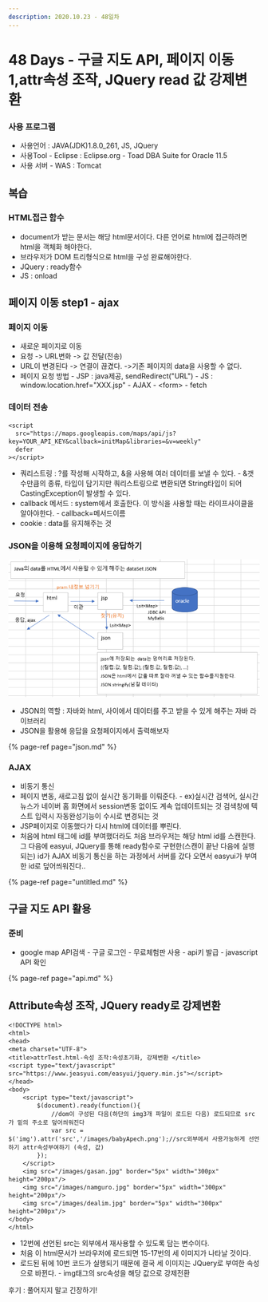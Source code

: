 ```yaml
---
description: 2020.10.23 - 48일차
---
```


# 48 Days - 구글 지도 API, 페이지 이동1,attr속성 조작, JQuery read 값 강제변환

### 사용 프로그램

* 사용언어 : JAVA\(JDK\)1.8.0\_261, JS, JQuery
* 사용Tool  - Eclipse : Eclipse.org - Toad DBA Suite for Oracle 11.5
* 사용 서버 - WAS : Tomcat

## 복습

### HTML접근 함수

* document가 받는 문서는 해당 html문서이다. 다른 언어로 html에 접근하려면 html을 객체화 해야한다.
* 브라우저가 DOM 트리형식으로 html을 구성 완료해야한다.
* JQuery : ready함수
* JS : onload

## 페이지 이동 step1 - ajax

### 페이지 이동

* 새로운 페이지로 이동
* 요청 -&gt; URL변화 -&gt; 값 전달\(전송\)
* URL이 변경된다 -&gt; 연결이 끊겼다. -&gt;기존 페이지의 data을 사용할 수 없다.
* 페이지 요청 방법 -  JSP : java제공, sendRedirect\("URL"\) - JS : window.location.href="XXX.jsp" - AJAX - &lt;form&gt; - fetch

### 데이터 전송

```markup
<script
  src="https://maps.googleapis.com/maps/api/js?key=YOUR_API_KEY&callback=initMap&libraries=&v=weekly"
  defer
></script>
```

* 쿼리스트링 : ?를 작성해 시작하고, &을 사용해 여러 데이터를 보낼 수 있다. -  &갯수만큼의 종류, 타입이 담기지만 쿼리스트링으로 변환되면 String타입이 되어 CastingException이 발생할 수 있다.
* callback 메서드 :  system에서 호출한다. 이 방식을 사용할 때는 라이프사이클을 알아야한다. - callback=메서드이름
* cookie : data를 유지해주는 것

### JSON을 이용해 요청페이지에 응답하기

![](../../../.gitbook/assets/6%20%2811%29.png)

* JSON의 역할 : 자바와 html, 사이에서 데이터를 주고 받을 수 있게 해주는 자바 라이브러리
* JSON을 활용해 응답을 요청페이지에서 출력해보자

{% page-ref page="json.md" %}

### AJAX

* 비동기 통신
* 페이지 변동, 새로고침 없이 실시간 동기화를 이뤄준다. - ex\)실시간 검색어, 실시간 뉴스가 네이버 홈 화면에서 session변동 없이도 계속 업데이트되는 것         검색창에 텍스트 입력시 자동완성기능이 수시로 변경되는 것
* JSP페이지로 이동했다가 다시 html에 데이터를 뿌린다.
* 처음에 html 태그에 id를 부여했더라도 처음 브라우저는 해당 html id를 스캔한다. 그 다음에 easyui, JQuery를 통해 ready함수로 구현한\(스캔이 끝난 다음에 실행되는\) id가 AJAX 비동기 통신을 하는 과정에서 서버를 갔다 오면서 easyui가 부여한 id로 덮어씌워진다..

{% page-ref page="untitled.md" %}

## 구글 지도 API 활용

### 준비

* google map API검색 - 구글 로그인 - 무료체험판 사용 - api키 발급 - javascript API 확인

{% page-ref page="api.md" %}

## Attribute속성 조작, JQuery ready로 강제변환

```markup
<!DOCTYPE html>
<html>
<head>
<meta charset="UTF-8">
<title>attrTest.html-속성 조작:속성초기화, 강제변환 </title>
<script type="text/javascript" src="https://www.jeasyui.com/easyui/jquery.min.js"></script>
</head>
<body>
	<script type="text/javascript">
		$(document).ready(function(){
			//dom이 구성된 다음(하단의 img3개 파일이 로드된 다음) 로드되므로 src가 밑의 주소로 덮어씌워진다
			var src = $('img').attr('src','/images/babyApech.png');//src외부에서 사용가능하게 선언하기 attr속성부여하기 (속성, 값)
		});
	</script>
	<img src="/images/gasan.jpg" border="5px" width="300px" height="200px"/>
	<img src="/images/namguro.jpg" border="5px" width="300px" height="200px"/>
	<img src="/images/dealim.jpg" border="5px" width="300px" height="200px"/>
</body>
</html>
```

* 12번에 선언된 src는 외부에서 재사용할 수 있도록 담는 변수이다.
* 처음 이 html문서가 브라우저에 로드되면 15-17번의 세 이미지가 나타날 것이다.
* 로드된 뒤에 10번 코드가 실행되기 때문에 결국 세 이미지는 JQuery로 부여한 속성으로 바뀐다. - img태그의 src속성을 해당 값으로 강제전환

후기 : 풀어지지 말고 긴장하기!

